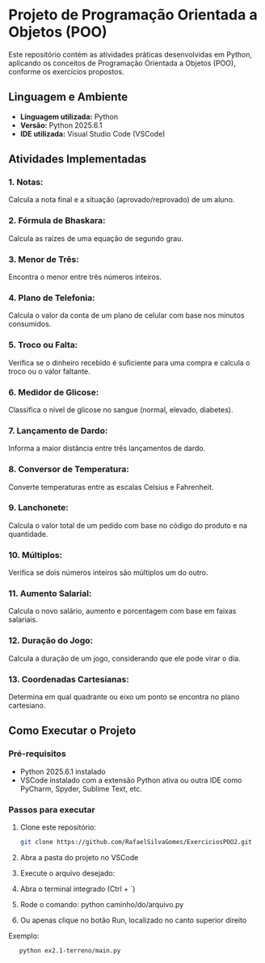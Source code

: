 # Projeto de Programação Orientada a Objetos (POO)

Este repositório contém as atividades práticas desenvolvidas em Python, aplicando os conceitos de Programação Orientada a Objetos (POO), conforme os exercícios propostos.

## Linguagem e Ambiente

- **Linguagem utilizada:** Python  
- **Versão:** Python 2025.6.1  
- **IDE utilizada:** Visual Studio Code (VSCode)

## Atividades Implementadas

### 1. Notas: 
  Calcula a nota final e a situação (aprovado/reprovado) de um aluno.
  
### 2. Fórmula de Bhaskara: 
  Calcula as raízes de uma equação de segundo grau.

### 3. Menor de Três: 
  Encontra o menor entre três números inteiros.

### 4. Plano de Telefonia: 
  Calcula o valor da conta de um plano de celular com base nos minutos consumidos.

### 5. Troco ou Falta: 
  Verifica se o dinheiro recebido é suficiente para uma compra e calcula o troco ou o valor faltante.

### 6. Medidor de Glicose: 
  Classifica o nível de glicose no sangue (normal, elevado, diabetes).

### 7. Lançamento de Dardo: 
  Informa a maior distância entre três lançamentos de dardo.

### 8. Conversor de Temperatura: 
  Converte temperaturas entre as escalas Celsius e Fahrenheit.

### 9. Lanchonete: 
  Calcula o valor total de um pedido com base no código do produto e na quantidade.

### 10. Múltiplos: 
  Verifica se dois números inteiros são múltiplos um do outro.

### 11. Aumento Salarial: 
  Calcula o novo salário, aumento e porcentagem com base em faixas salariais.

### 12. Duração do Jogo: 
  Calcula a duração de um jogo, considerando que ele pode virar o dia.

### 13. Coordenadas Cartesianas: 
  Determina em qual quadrante ou eixo um ponto se encontra no plano cartesiano.

## Como Executar o Projeto

### Pré-requisitos
- Python 2025.6.1 instalado  
- VSCode instalado com a extensão Python ativa ou outra IDE como PyCharm, Spyder, Sublime Text, etc.

### Passos para executar

1. Clone este repositório:
   ```bash
   git clone https://github.com/RafaelSilvaGomes/ExerciciosPOO2.git
2. Abra a pasta do projeto no VSCode

3. Execute o arquivo desejado:

4. Abra o terminal integrado (Ctrl + `)

5. Rode o comando:
python caminho/do/arquivo.py

6. Ou apenas clique no botão Run, localizado no canto superior direito

Exemplo:
   ```bash
      python ex2.1-terreno/main.py

